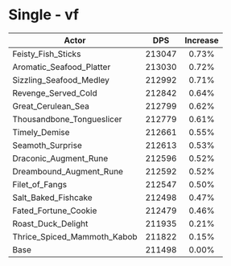 # Single - vf
| Actor | DPS | Increase |
|---|:---:|:---:|
|Feisty_Fish_Sticks|213047|0.73%|
|Aromatic_Seafood_Platter|213030|0.72%|
|Sizzling_Seafood_Medley|212992|0.71%|
|Revenge_Served_Cold|212842|0.64%|
|Great_Cerulean_Sea|212799|0.62%|
|Thousandbone_Tongueslicer|212779|0.61%|
|Timely_Demise|212661|0.55%|
|Seamoth_Surprise|212613|0.53%|
|Draconic_Augment_Rune|212596|0.52%|
|Dreambound_Augment_Rune|212592|0.52%|
|Filet_of_Fangs|212547|0.50%|
|Salt_Baked_Fishcake|212498|0.47%|
|Fated_Fortune_Cookie|212479|0.46%|
|Roast_Duck_Delight|211935|0.21%|
|Thrice_Spiced_Mammoth_Kabob|211822|0.15%|
|Base|211498|0.00%|

